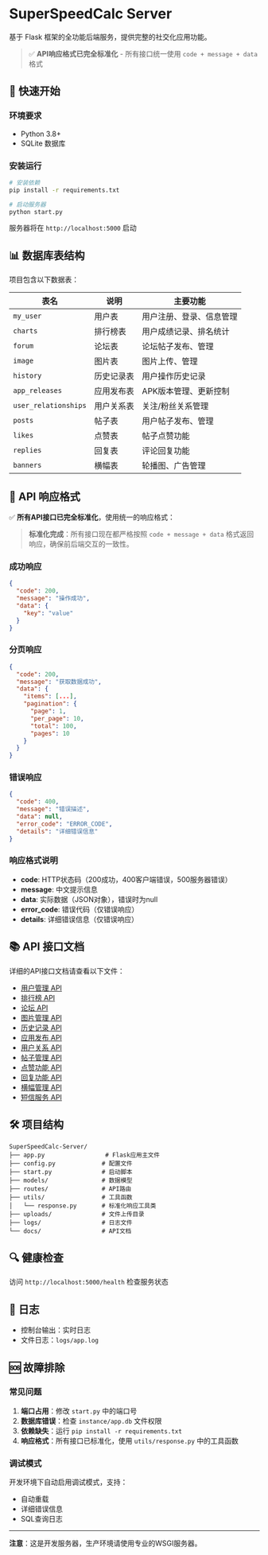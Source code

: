 # SuperSpeedCalc Server

基于 Flask 框架的全功能后端服务，提供完整的社交化应用功能。

> ✅ **API响应格式已完全标准化** - 所有接口统一使用 `code + message + data` 格式

## 🚀 快速开始

### 环境要求
- Python 3.8+
- SQLite 数据库

### 安装运行
```bash
# 安装依赖
pip install -r requirements.txt

# 启动服务器
python start.py
```

服务器将在 `http://localhost:5000` 启动

## 📊 数据库表结构

项目包含以下数据表：

| 表名 | 说明 | 主要功能 |
|------|------|----------|
| `my_user` | 用户表 | 用户注册、登录、信息管理 |
| `charts` | 排行榜表 | 用户成绩记录、排名统计 |
| `forum` | 论坛表 | 论坛帖子发布、管理 |
| `image` | 图片表 | 图片上传、管理 |
| `history` | 历史记录表 | 用户操作历史记录 |
| `app_releases` | 应用发布表 | APK版本管理、更新控制 |
| `user_relationships` | 用户关系表 | 关注/粉丝关系管理 |
| `posts` | 帖子表 | 用户帖子发布、管理 |
| `likes` | 点赞表 | 帖子点赞功能 |
| `replies` | 回复表 | 评论回复功能 |
| `banners` | 横幅表 | 轮播图、广告管理 |

## 🔧 API 响应格式

✅ **所有API接口已完全标准化**，使用统一的响应格式：

> **标准化完成**：所有接口现在都严格按照 `code + message + data` 格式返回响应，确保前后端交互的一致性。

### 成功响应
```json
{
  "code": 200,
  "message": "操作成功",
  "data": {
    "key": "value"
  }
}
```

### 分页响应
```json
{
  "code": 200,
  "message": "获取数据成功",
  "data": {
    "items": [...],
    "pagination": {
      "page": 1,
      "per_page": 10,
      "total": 100,
      "pages": 10
    }
  }
}
```

### 错误响应
```json
{
  "code": 400,
  "message": "错误描述",
  "data": null,
  "error_code": "ERROR_CODE",
  "details": "详细错误信息"
}
```

### 响应格式说明
- **code**: HTTP状态码（200成功，400客户端错误，500服务器错误）
- **message**: 中文提示信息
- **data**: 实际数据（JSON对象），错误时为null
- **error_code**: 错误代码（仅错误响应）
- **details**: 详细错误信息（仅错误响应）

## 📚 API 接口文档

详细的API接口文档请查看以下文件：

- [用户管理 API](docs/user_api.md)
- [排行榜 API](docs/charts_api.md)
- [论坛 API](docs/forum_api.md)
- [图片管理 API](docs/image_api.md)
- [历史记录 API](docs/history_api.md)
- [应用发布 API](docs/releases_api.md)
- [用户关系 API](docs/relationship_api.md)
- [帖子管理 API](docs/posts_api.md)
- [点赞功能 API](docs/likes_api.md)
- [回复功能 API](docs/replies_api.md)
- [横幅管理 API](docs/banners_api.md)
- [短信服务 API](docs/sms_api.md)

## 🛠️ 项目结构

```
SuperSpeedCalc-Server/
├── app.py                 # Flask应用主文件
├── config.py             # 配置文件
├── start.py              # 启动脚本
├── models/               # 数据模型
├── routes/               # API路由
├── utils/                # 工具函数
│   └── response.py       # 标准化响应工具类
├── uploads/              # 文件上传目录
├── logs/                 # 日志文件
└── docs/                 # API文档
```

## 🔍 健康检查

访问 `http://localhost:5000/health` 检查服务状态

## 📝 日志

- 控制台输出：实时日志
- 文件日志：`logs/app.log`

## 🆘 故障排除

### 常见问题

1. **端口占用**：修改 `start.py` 中的端口号
2. **数据库错误**：检查 `instance/app.db` 文件权限
3. **依赖缺失**：运行 `pip install -r requirements.txt`
4. **响应格式**：所有接口已标准化，使用 `utils/response.py` 中的工具函数

### 调试模式

开发环境下自动启用调试模式，支持：
- 自动重载
- 详细错误信息
- SQL查询日志

---

**注意**：这是开发服务器，生产环境请使用专业的WSGI服务器。
